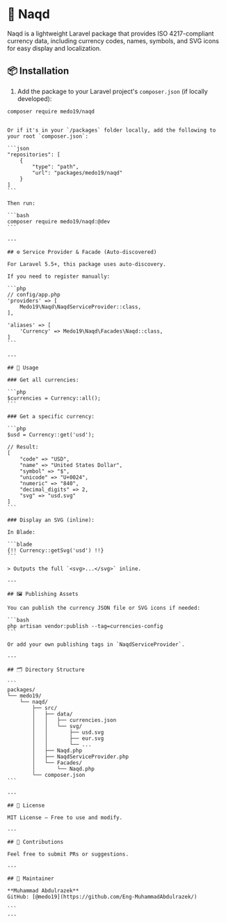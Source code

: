 
# 💱 Naqd

Naqd is a lightweight Laravel package that provides ISO 4217-compliant currency data, including currency codes, names, symbols, and SVG icons for easy display and localization.

## 📦 Installation

1. Add the package to your Laravel project's `composer.json` (if locally developed):

```bash
composer require medo19/naqd
```
````

Or if it's in your `/packages` folder locally, add the following to your root `composer.json`:

```json
"repositories": [
    {
        "type": "path",
        "url": "packages/medo19/naqd"
    }
]
```

Then run:

```bash
composer require medo19/naqd:@dev
```

---

## ⚙️ Service Provider & Facade (Auto-discovered)

For Laravel 5.5+, this package uses auto-discovery.

If you need to register manually:

```php
// config/app.php
'providers' => [
    Medo19\Naqd\NaqdServiceProvider::class,
],

'aliases' => [
    'Currency' => Medo19\Naqd\Facades\Naqd::class,
]
```

---

## 🧰 Usage

### Get all currencies:

```php
$currencies = Currency::all();
```

### Get a specific currency:

```php
$usd = Currency::get('usd');

// Result:
[
    "code" => "USD",
    "name" => "United States Dollar",
    "symbol" => "$",
    "unicode" => "U+0024",
    "numeric" => "840",
    "decimal_digits" => 2,
    "svg" => "usd.svg"
]
```

### Display an SVG (inline):

In Blade:

```blade
{!! Currency::getSvg('usd') !!}
```

> Outputs the full `<svg>...</svg>` inline.

---

## 🖼️ Publishing Assets

You can publish the currency JSON file or SVG icons if needed:

```bash
php artisan vendor:publish --tag=currencies-config
```

Or add your own publishing tags in `NaqdServiceProvider`.

---

## 🗂 Directory Structure

```
packages/
└── medo19/
    └── naqd/
        ├── src/
        │   ├── data/
        │   │   ├── currencies.json
        │   │   └── svg/
        │   │       ├── usd.svg
        │   │       ├── eur.svg
        │   │       └── ...
        │   ├── Naqd.php
        │   ├── NaqdServiceProvider.php
        │   └── Facades/
        │       └── Naqd.php
        └── composer.json
```

---

## 📜 License

MIT License — Free to use and modify.

---

## 🤝 Contributions

Feel free to submit PRs or suggestions.

---

## 📧 Maintainer

**Muhammad Abdulrazek**
GitHub: [@medo19](https://github.com/Eng-MuhammadAbdulrazek/)

```
---
